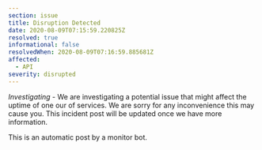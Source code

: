 ```yaml
---
section: issue
title: Disruption Detected
date: 2020-08-09T07:15:59.220825Z
resolved: true
informational: false
resolvedWhen: 2020-08-09T07:16:59.885681Z
affected:
  - API
severity: disrupted
---
```

*Investigating* - We are investigating a potential issue that might affect the uptime of one our of services. We are sorry for any inconvenience this may cause you. This incident post will be updated once we have more information.

This is an automatic post by a monitor bot.
        
